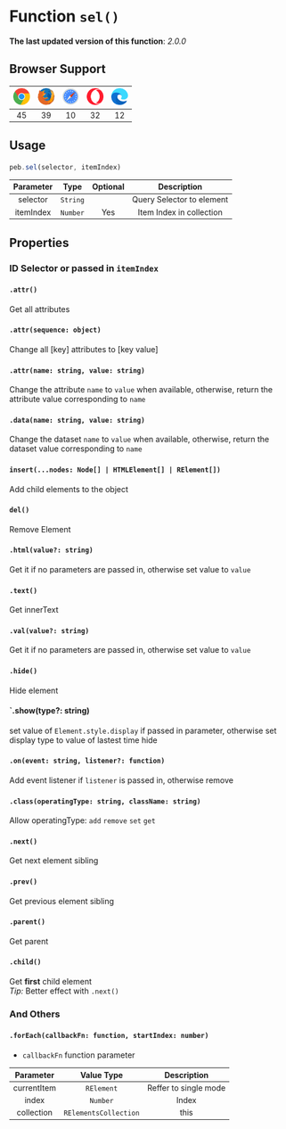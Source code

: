 # Function `sel()`
**The last updated version of this function**: *2.0.0*  
## Browser Support
| <img src="https://raw.githubusercontent.com/TechPot-Studio/svg-gallery/master/chrome.svg" width="30" /> | <img src="https://raw.githubusercontent.com/TechPot-Studio/svg-gallery/master/firefox.svg" width="30" /> | <img src="https://raw.githubusercontent.com/TechPot-Studio/svg-gallery/master/safari.svg" width="30" /> | <img src="https://raw.githubusercontent.com/TechPot-Studio/svg-gallery/master/opera.svg" width="30" /> | <img src="https://raw.githubusercontent.com/TechPot-Studio/svg-gallery/master/edge.svg" width="30" /> |
| :---: | :---: | :---: | :---: | :---: |
| 45 | 39 | 10 | 32 | 12 |
## Usage
```javascript
peb.sel(selector, itemIndex)
```
| Parameter | Type | Optional | Description |
| :---: | :---: | :---: | :---: |
| selector | `String` |  | Query Selector to element |
| itemIndex | `Number` | Yes | Item Index in collection |
## Properties
### ID Selector or passed in `itemIndex`
#### `.attr()`
Get all attributes
#### `.attr(sequence: object)`
Change all \[key\] attributes to \[key value\]
#### `.attr(name: string, value: string)`

Change the attribute `name` to `value` when available, otherwise, return the attribute value corresponding to `name`
#### `.data(name: string, value: string)`

Change the dataset `name` to `value` when available, otherwise, return the dataset value corresponding to `name`
  
#### `insert(...nodes: Node[] | HTMLElement[] | RElement[])`
Add child elements to the object
  
#### `del()`
Remove Element

#### `.html(value?: string)`
Get it if no parameters are passed in, otherwise set value to `value`

#### `.text()`
Get innerText
  
#### `.val(value?: string)`
Get it if no parameters are passed in, otherwise set value to `value`
  
#### `.hide()`
Hide element
  
#### `.show(type?: string)
set value of `Element.style.display` if passed in parameter, otherwise set display type to value of lastest time hide

#### `.on(event: string, listener?: function)`
Add event listener if `listener` is passed in, otherwise remove

#### `.class(operatingType: string, className: string)`
Allow operatingType: `add` `remove` `set` `get`

#### `.next()`
Get next element sibling
#### `.prev()`
Get previous element sibling
#### `.parent()`
Get parent
#### `.child()`
Get **first** child element  
*Tip:* Better effect with `.next()`

### And Others
#### `.forEach(callbackFn: function, startIndex: number)`

- `callbackFn` function parameter

| Parameter | Value Type | Description |
| :---: | :---: | :---: |
| currentItem | `RElement` | Reffer to single mode |
| index | `Number` | Index |
| collection | `RElementsCollection` | this |
